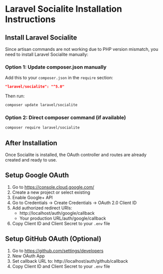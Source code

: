 # Laravel Socialite Installation Instructions

## Install Laravel Socialite

Since artisan commands are not working due to PHP version mismatch, you need to install Laravel Socialite manually:

### Option 1: Update composer.json manually

Add this to your `composer.json` in the `require` section:

```json
"laravel/socialite": "^5.0"
```

Then run:
```bash
composer update laravel/socialite
```

### Option 2: Direct composer command (if available)

```bash
composer require laravel/socialite
```

## After Installation

Once Socialite is installed, the OAuth controller and routes are already created and ready to use.

## Setup Google OAuth

1. Go to https://console.cloud.google.com/
2. Create a new project or select existing
3. Enable Google+ API
4. Go to Credentials → Create Credentials → OAuth 2.0 Client ID
5. Add authorized redirect URIs:
   - http://localhost/auth/google/callback
   - Your production URL/auth/google/callback
6. Copy Client ID and Client Secret to your `.env` file

## Setup GitHub OAuth (Optional)

1. Go to https://github.com/settings/developers
2. New OAuth App
3. Set callback URL to: http://localhost/auth/github/callback
4. Copy Client ID and Client Secret to your `.env` file
